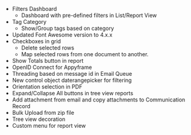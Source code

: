 - Filters Dashboard
	- Dashboard with pre-defined filters in List/Report View
- Tag Category
	- Show/Group tags based on category
- Updated Font Awesome version to 4.x.x
- Checkboxes in grid
	- Delete selected rows
	- Map selected rows from one document to another.
- Show Totals button in report
- OpenID Connect for Appyframe
- Threading based on message id in Email Queue
- New control object daterangepicker for filtering
- Orientation selection in PDF
- Expand/Collapse All buttons in tree view reports
- Add attachment from email and copy attachments to Communication Record
- Bulk Upload from zip file
- Tree view decoration
- Custom menu for report view
